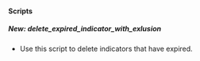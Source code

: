 
#### Scripts

##### New: delete_expired_indicator_with_exlusion
- Use this script to delete indicators that have expired.
